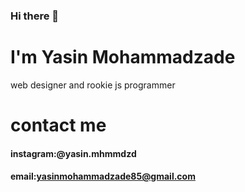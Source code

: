 ### Hi there 👋
# I'm Yasin Mohammadzade
web designer and rookie js programmer
# contact me
#### instagram:@yasin.mhmmdzd
#### email:yasinmohammadzade85@gmail.com
